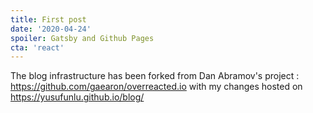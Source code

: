 ```yaml
---
title: First post
date: '2020-04-24'
spoiler: Gatsby and Github Pages
cta: 'react'
---
```


The blog infrastructure has been forked from Dan Abramov's project : https://github.com/gaearon/overreacted.io with my changes hosted on https://yusufunlu.github.io/blog/
